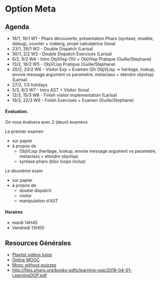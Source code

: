 # Option Meta

## Agenda

- 16/1, 19/1 W1 - Pharo découverte, présentation Pharo (syntaxe, modèle, debug), counter + iceberg, projet calculatrice (Iona)
- 23/1, 26/1 W2 - Double Dispatch (Larisa)
- 30/1, 2/2 W3 - Double Dispatch Exercices (Larisa)
- 6/2, 9/2 W4 - Intro ObjVlisp (1h) + ObjVlisp Pratique (Guille/Stephane)
- 13/2, 16/2 W5 - ObjVLisp Pratique (Guille/Stephane)
- 20/2, 23/2 W6 - Visitor Exp + Examen (2h ObjVLisp -> heritage, lookup, envoie message argument vs parametre, metaclass + etendre objvlisp) (Larisa)
- 27/2, 1/3 holidays
- 5/3, 8/3 W7 - Intro AST + Visitor (Iona) 
- 12/3, 15/3 W8 - Finish visitor implementation (Larisa)
- 19/3, 22/3 W9 - Finish Exercises + Examen (Guille/Stephane)

#### Évaluation.
On vous évaluera avec 2 (deux) examens 

Le premier examen
- sur papier
- à propos de
    - ObjVLisp (heritage, lookup, envoie message argument vs parametre, metaclass + etendre objvlisp)
    - syntaxe pharo (bloc loops inclus)

Le deuxième exam
- sur papier
- à propos de
    - double dispatch
    - visitor
    - manipulation d'AST

#### Horaires 

- mardi  14H45
- Vendredi 13H00

## Resources Générales
* [Playlist vidéos tutos](https://www.youtube.com/playlist?list=PL2okA_2qDJ-k83Kxu_d8EPzMXtvCrReRn)
* [Online MOOC](https://www.fun-mooc.fr/courses/course-v1%3Ainria%2B41024%2Bsession01/about)
* [Mooc without quizzes](http://mooc.pharo.org)
* http://files.pharo.org/books-pdfs/learning-oop/2018-04-01-LearningOOP.pdf
